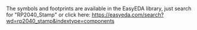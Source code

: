 The symbols and footprints are available in the EasyEDA library, just search for "RP2040_Stamp" or click here: https://easyeda.com/search?wd=rp2040_stamp&indextype=components